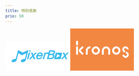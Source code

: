 ```yaml
---
title: 特別感謝
prio: 50
---
```


<img alt="MixerBox Logo" src="/mixerbox.png" style="width: 30%; min-width: 200px;" />
<img alt="Kronos Logo" src="/kronos.jpg" style="width: 30%; min-width: 200px;" />
